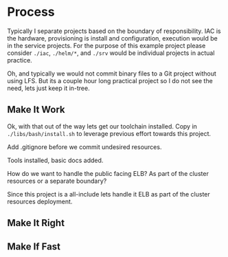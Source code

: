 # Process

Typically I separate projects based on the boundary of responsibility. IAC is the hardware, provisioning is install and configuration, execution would be in the service projects. For the purpose of this example project please consider `./iac`, `./helm/*`, and `./srv` would be individual projects in actual practice.

Oh, and typically we would not commit binary files to a Git project without using LFS. But its a couple hour long practical project so I do not see the need, lets just keep it in-tree.

## Make It Work

Ok, with that out of the way lets get our toolchain installed. Copy in `./libs/bash/install.sh` to leverage previous effort towards this project.

Add .gitignore before we commit undesired resources.

Tools installed, basic docs added.

How do we want to handle the public facing ELB?  As part of the cluster resources or a separate boundary?

Since this project is a all-include lets handle it ELB as part of the cluster resources deployment.

## Make It Right

## Make If Fast
